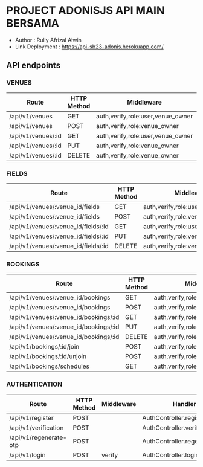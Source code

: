 # PROJECT ADONISJS API MAIN BERSAMA 
- Author : Rully Afrizal Alwin
- Link Deployment : https://api-sb23-adonis.herokuapp.com/

## API endpoints
  ### VENUES
| Route  | HTTP Method | Middleware  | Handler |
| ------------- | ------------- | ------------- | ------------- |
| /api/v1/venues  | GET  | auth,verify,role:user,venue_owner  | VenuesController.index  |
| /api/v1/venues  | POST  | auth,verify,role:venue_owner  | VenuesController.store  |
| /api/v1/venues/:id  | GET  | auth,verify,role:user,venue_owner  | VenuesController.show  |
| /api/v1/venues/:id  | PUT  | auth,verify,role:venue_owner  | VenuesController.update  |
| /api/v1/venues/:id  | DELETE  | auth,verify,role:venue_owner  | VenuesController.destroy  |

  ### FIELDS
| Route  | HTTP Method | Middleware  | Handler |
| ------------- | ------------- | ------------- | ------------- |
| /api/v1/venues/:venue_id/fields  | GET  | auth,verify,role:user,venue_owner  | FieldsController.index  |
| /api/v1/venues/:venue_id/fields  | POST  | auth,verify,role:venue_owner  | FieldsController.store  |
| /api/v1/venues/:venue_id/fields/:id  | GET  | auth,verify,role:user,venue_owner  | FieldsController.show  |
| /api/v1/venues/:venue_id/fields/:id  | PUT  | auth,verify,role:venue_owner  | FieldsController.update  |
| /api/v1/venues/:venue_id/fields/:id   | DELETE  | auth,verify,role:venue_owner  | FieldsController.destroy  |

   ### BOOKINGS
| Route  | HTTP Method | Middleware  | Handler |
| ------------- | ------------- | ------------- | ------------- |
| /api/v1/venues/:venue_id/bookings   | GET  | auth,verify,role:user,venue_owner  | BookingsController.index  |
| /api/v1/venues/:venue_id/bookings   | POST | auth,verify,role:user  | BookingsController.store  |
| /api/v1/venues/:venue_id/bookings/:id   | GET  |  auth,verify,role:user,venue_owner  | BookingsController.show  |
| /api/v1/venues/:venue_id/bookings/:id  | PUT  | auth,verify,role:user  | BookingsController.update  |
| /api/v1/venues/:venue_id/bookings/:id  | DELETE  | auth,verify,role:user  | BookingsController.destroy  |
| /api/v1/bookings/:id/join   | POST  | auth,verify,role:user  | BookingsController.joinBooking  |
| /api/v1/bookings/:id/unjoin   | POST  | auth,verify,role:user  | BookingsController.unjoinBooking  |
| /api/v1/bookings/schedules  | GET  | auth,verify,role:user  | BookingsController.schedules  |

   ### AUTHENTICATION
| Route  | HTTP Method | Middleware  | Handler |
| ------------- | ------------- | ------------- | ------------- |
| /api/v1/register  | POST  |   | AuthController.register  |
| /api/v1/verification  | POST  |   | AuthController.verification  |
| /api/v1/regenerate-otp  | POST  |   | AuthController.regenerateOtp  |
| /api/v1/login  | POST  | verify  | AuthController.login  |

